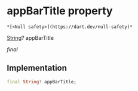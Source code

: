 


# appBarTitle property




    *[<Null safety>](https://dart.dev/null-safety)*


[String](https://api.flutter.dev/flutter/dart-core/String-class.html)? appBarTitle
  
_final_






## Implementation

```dart
final String? appBarTitle;


```







